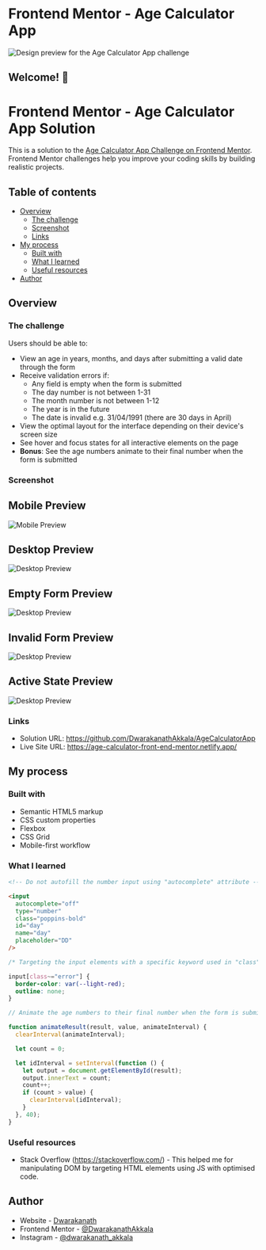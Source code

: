 # Frontend Mentor - Age Calculator App

![Design preview for the Age Calculator App challenge](./design/desktop-preview.jpg)

## Welcome! 👋

# Frontend Mentor - Age Calculator App Solution

This is a solution to the [Age Calculator App Challenge on Frontend Mentor](https://www.frontendmentor.io/challenges/age-calculator-app-dF9DFFpj-Q). Frontend Mentor challenges help you improve your coding skills by building realistic projects.

## Table of contents

- [Overview](#overview)
  - [The challenge](#the-challenge)
  - [Screenshot](#screenshot)
  - [Links](#links)
- [My process](#my-process)
  - [Built with](#built-with)
  - [What I learned](#what-i-learned)
  - [Useful resources](#useful-resources)
- [Author](#author)

## Overview

### The challenge

Users should be able to:

- View an age in years, months, and days after submitting a valid date through the form
- Receive validation errors if:
  - Any field is empty when the form is submitted
  - The day number is not between 1-31
  - The month number is not between 1-12
  - The year is in the future
  - The date is invalid e.g. 31/04/1991 (there are 30 days in April)
- View the optimal layout for the interface depending on their device's screen size
- See hover and focus states for all interactive elements on the page
- **Bonus**: See the age numbers animate to their final number when the form is submitted

### Screenshot

## Mobile Preview

![Mobile Preview](./previews/mobile-preview.png)

## Desktop Preview

![Desktop Preview](./previews/desktop-completed.png)

## Empty Form Preview

![Desktop Preview](./previews/desktop-error-empty.png)

## Invalid Form Preview

![Desktop Preview](./previews/desktop-error-whole-form.png)

## Active State Preview

![Desktop Preview](./previews/active-state.png)

### Links

- Solution URL: https://github.com/DwarakanathAkkala/AgeCalculatorApp
- Live Site URL: https://age-calculator-front-end-mentor.netlify.app/

## My process

### Built with

- Semantic HTML5 markup
- CSS custom properties
- Flexbox
- CSS Grid
- Mobile-first workflow

### What I learned

```html
<!-- Do not autofill the number input using "autocomplete" attribute -->

<input
  autocomplete="off"
  type="number"
  class="poppins-bold"
  id="day"
  name="day"
  placeholder="DD"
/>
```

```css
/* Targeting the input elements with a specific keyword used in "class" attribute */

input[class~="error"] {
  border-color: var(--light-red);
  outline: none;
}
```

```js
// Animate the age numbers to their final number when the form is submitted

function animateResult(result, value, animateInterval) {
  clearInterval(animateInterval);

  let count = 0;

  let idInterval = setInterval(function () {
    let output = document.getElementById(result);
    output.innerText = count;
    count++;
    if (count > value) {
      clearInterval(idInterval);
    }
  }, 40);
}
```

### Useful resources

- Stack Overflow (https://stackoverflow.com/) - This helped me for manipulating DOM by targeting HTML elements using JS with optimised code.

## Author

- Website - [Dwarakanath](https://dwarakanath-akkala.netlify.app/)
- Frontend Mentor - [@DwarakanathAkkala](https://www.frontendmentor.io/profile/DwarakanathAkkala)
- Instagram - [@dwarakanath_akkala](https://www.instagram.com/dwarakanath_akkala/)
